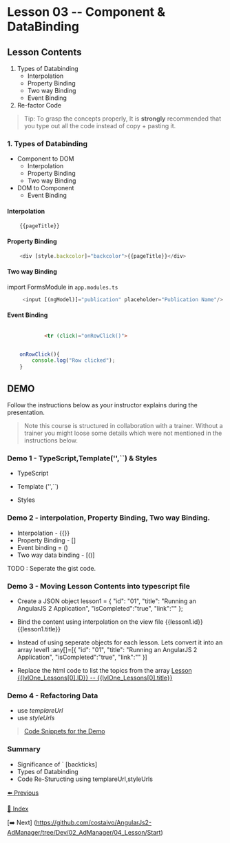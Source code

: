 # Lesson 03 -- Component & DataBinding

## Lesson Contents

1. Types of Databinding
    * Interpolation
    * Property Binding
    * Two way Binding
    * Event Binding
1. Re-factor Code

> Tip: To grasp the concepts properly, It is **strongly** recommended that you type out all the code instead of copy + pasting it. 

### 1. Types of Databinding

* Component to DOM
  * Interpolation
  * Property Binding
  * Two way Binding
* DOM to Component
  * Event Binding


#### Interpolation

``` typescript
    {{pageTitle}}
```

#### Property Binding

``` typescript
    <div [style.backcolor]="backcolor">{{pageTitle}}</div>
```

#### Two way Binding

import FormsModule in `app.modules.ts`

``` typescript
     <input [(ngModel)]="publication" placeholder="Publication Name"/>
```

#### Event Binding


``` html

            <tr (click)="onRowClick()">
```

``` typescript

    onRowClick(){
        console.log("Row clicked");
    }
 ```

## DEMO

Follow the instructions below as your instructor explains during the presentation. 

> Note this course is structured in collaboration with a trainer. Without a trainer you might loose some details which were not mentioned in the instructions below. 

### **Demo 1** - TypeScript,Template('',``) & Styles

* TypeScript

* Template ('',``)
* Styles

### **Demo 2** - interpolation, Property Binding,  Two way Binding.

* Interpolation - {{}}
* Property Binding - []
* Event binding = ()
* Two way data binding - [()]


TODO : Seperate the gist code.

### **Demo 3** - Moving Lesson Contents into typescript file

* Create a JSON object 
 lesson1 = {
      "id": "01",
      "title": "Running an AngularJS 2 Application",
      "isCompleted":"true",
      "link":""
    };
* Bind the content using interpolation on the view file
{{lesson1.id}} {{lesson1.title}}

* Instead of using seperate objects for each lesson. Lets convert it into an array
level1 :any[]=[{
      "id": "01",
      "title": "Running an AngularJS 2 Application",
      "isCompleted":"true",
      "link":""
    }]
* Replace the html code to list the topics from the array
 <a target="_blank" href="">Lesson {{lvlOne_Lessons[0].ID}} -- {{lvlOne_Lessons[0].title}}</a>
 
    
### **Demo 4** - Refactoring Data

* use _templareUrl_
* use _styleUrls_

> [Code Snippets for the Demo](https://gist.github.com/costaivo/896941f7ef08fe0a7cc671bd95ac3e1f)

### Summary


* Significance of ` [backticks]
* Types of Databinding
* Code Re-Sturucting using templareUrl,styleUrls


[:arrow_left: Previous](<https://github.com/costaivo/AngularJs2-AdManager/tree/Dev/02_AdManager/02_Lesson/Start>)


[:1234: Index](<https://github.com/costaivo/AdManagerUI-AngularJs2/tree/Dev>)

[:arrow_right: Next] (<https://github.com/costaivo/AngularJs2-AdManager/tree/Dev/02_AdManager/04_Lesson/Start>)


